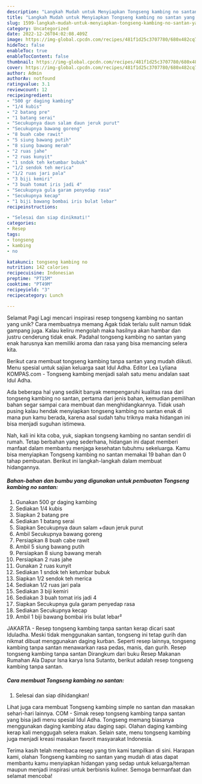 ```yaml
---
description: "Langkah Mudah untuk Menyiapkan Tongseng kambing no santan yang Enak, Mengugah Selera"
title: "Langkah Mudah untuk Menyiapkan Tongseng kambing no santan yang Enak, Mengugah Selera"
slug: 1599-langkah-mudah-untuk-menyiapkan-tongseng-kambing-no-santan-yang-enak-mengugah-selera
category: Uncategorized
date: 2022-12-26T04:02:08.409Z
image: https://img-global.cpcdn.com/recipes/481f1d25c3707780/680x482cq70/tongseng-kambing-no-santan-foto-resep-utama.jpg
hideToc: false
enableToc: true
enableTocContent: false
thumbnail: https://img-global.cpcdn.com/recipes/481f1d25c3707780/680x482cq70/tongseng-kambing-no-santan-foto-resep-utama.jpg
cover: https://img-global.cpcdn.com/recipes/481f1d25c3707780/680x482cq70/tongseng-kambing-no-santan-foto-resep-utama.jpg
author: Admin
authorAv: notfound
ratingvalue: 3.1
reviewcount: 12
recipeingredient:
- "500 gr daging kambing"
- "1/4 kubis"
- "2 batang pre"
- "1 batang serai"
- "Secukupnya daun salam daun jeruk purut"
- "Secukupnya bawang goreng"
- "8 buah cabe rawit"
- "5 siung bawang putih"
- "8 siung bawang merah"
- "2 ruas jahe"
- "2 ruas kunyit"
- "1 sndok teh ketumbar bubuk"
- "1/2 sendok teh merica"
- "1/2 ruas jari pala"
- "3 biji kemiri"
- "3 buah tomat iris jadi 4"
- "Secukupnya gula garam penyedap rasa"
- "Secukupnya kecap"
- "1 biji bawang bombai iris bulat lebar"
recipeinstructions:

- "Selesai dan siap dinikmati!"
categories:
- Resep
tags:
- tongseng
- kambing
- no

katakunci: tongseng kambing no 
nutrition: 142 calories
recipecuisine: Indonesian
preptime: "PT15M"
cooktime: "PT49M"
recipeyield: "3"
recipecategory: Lunch

---
```



Selamat Pagi Lagi mencari inspirasi resep tongseng kambing no santan yang unik? Cara membuatnya memang Agak tidak terlalu sulit namun tidak gampang juga. Kalau keliru mengolah maka hasilnya akan hambar dan justru cenderung tidak enak. Padahal tongseng kambing no santan yang enak harusnya kan memiliki aroma dan rasa yang bisa memancing selera kita.


Berikut cara membuat tongseng kambing tanpa santan yang mudah diikuti. Menu spesial untuk sajian keluarga saat Idul Adha. Editor Lea Lyliana KOMPAS.com - Tongseng kambing menjadi salah satu menu andalan saat Idul Adha.

Ada beberapa hal yang sedikit banyak mempengaruhi kualitas rasa dari tongseng kambing no santan, pertama dari jenis bahan, kemudian pemilihan bahan segar sampai cara membuat dan menghidangkannya. Tidak usah pusing kalau hendak menyiapkan tongseng kambing no santan enak di mana pun kamu berada, karena asal sudah tahu triknya maka hidangan ini bisa menjadi suguhan istimewa.


Nah, kali ini kita coba, yuk, siapkan tongseng kambing no santan sendiri di rumah. Tetap berbahan yang sederhana, hidangan ini dapat memberi manfaat dalam membantu menjaga kesehatan tubuhmu sekeluarga. Kamu bisa menyiapkan Tongseng kambing no santan memakai 19 bahan dan 0 tahap pembuatan. Berikut ini langkah-langkah dalam membuat hidangannya.

<!--inarticleads1-->

##### Bahan-bahan dan bumbu yang digunakan untuk pembuatan Tongseng kambing no santan:

1. Gunakan 500 gr daging kambing
1. Sediakan 1/4 kubis
1. Siapkan 2 batang pre
1. Sediakan 1 batang serai
1. Siapkan Secukupnya daun salam +daun jeruk purut
1. Ambil Secukupnya bawang goreng
1. Persiapkan 8 buah cabe rawit
1. Ambil 5 siung bawang putih
1. Persiapkan 8 siung bawang merah
1. Persiapkan 2 ruas jahe
1. Gunakan 2 ruas kunyit
1. Sediakan 1 sndok teh ketumbar bubuk
1. Siapkan 1/2 sendok teh merica
1. Sediakan 1/2 ruas jari pala
1. Sediakan 3 biji kemiri
1. Sediakan 3 buah tomat iris jadi 4
1. Siapkan Secukupnya gula garam penyedap rasa
1. Sediakan Secukupnya kecap
1. Ambil 1 biji bawang bombai iris bulat lebar²


JAKARTA - Resep tongseng kambing tanpa santan kerap dicari saat Iduladha. Meski tidak menggunakan santan, tongseng ini tetap gurih dan nikmat dibuat menggunakan daging kurban. Seperti resep lainnya, tongseng kambing tanpa santan menawarkan rasa pedas, manis, dan gurih. Resep tongseng kambing tanpa santan Dirangkum dari buku Resep Makanan Rumahan Ala Dapur Isna karya Isna Sutanto, berikut adalah resep tongseng kambing tanpa santan. 

<!--inarticleads2-->

##### Cara membuat Tongseng kambing no santan:


1. Selesai dan siap dihidangkan!

Lihat juga cara membuat Tongseng kambing simple no santan dan masakan sehari-hari lainnya. COM - Simak resep tongseng kambing tanpa santan yang bisa jadi menu spesial Idul Adha. Tongseng memang biasanya menggunakan daging kambing atau daging sapi. Olahan daging kambing kerap kali menggugah selera makan. Selain sate, menu tongseng kambing juga menjadi kreasi masakan favorit masyarakat Indonesia. 

Terima kasih telah membaca resep yang tim kami tampilkan di sini. Harapan kami, olahan Tongseng kambing no santan yang mudah di atas dapat membantu kamu menyiapkan hidangan yang sedap untuk keluarga/teman maupun menjadi inspirasi untuk berbisnis kuliner. Semoga bermanfaat dan selamat mencoba!
